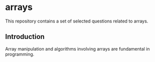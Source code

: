 # arrays

This repository contains a set of selected questions related to arrays.

## Introduction

Array manipulation and algorithms involving arrays are fundamental in programming.



